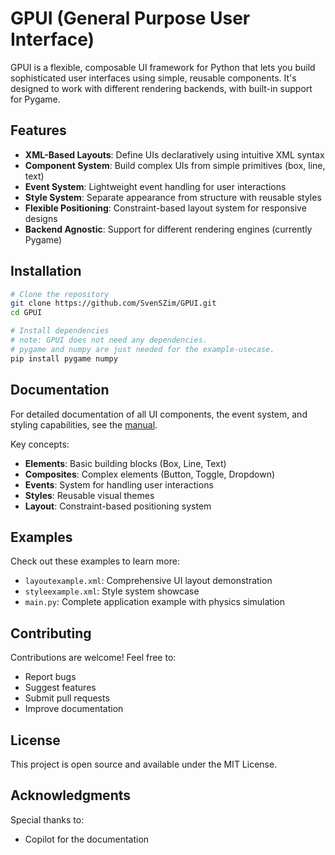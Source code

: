 # GPUI (General Purpose User Interface)

GPUI is a flexible, composable UI framework for Python that lets you build sophisticated user interfaces using simple, reusable components. It's designed to work with different rendering backends, with built-in support for Pygame.

## Features

- **XML-Based Layouts**: Define UIs declaratively using intuitive XML syntax
- **Component System**: Build complex UIs from simple primitives (box, line, text)
- **Event System**: Lightweight event handling for user interactions
- **Style System**: Separate appearance from structure with reusable styles
- **Flexible Positioning**: Constraint-based layout system for responsive designs
- **Backend Agnostic**: Support for different rendering engines (currently Pygame)

## Installation

```bash
# Clone the repository
git clone https://github.com/SvenSZim/GPUI.git
cd GPUI

# Install dependencies
# note: GPUI does not need any dependencies.
# pygame and numpy are just needed for the example-usecase.
pip install pygame numpy
```

## Documentation

For detailed documentation of all UI components, the event system, and styling capabilities, see the [manual](docs/manual.pdf).

Key concepts:
- **Elements**: Basic building blocks (Box, Line, Text)
- **Composites**: Complex elements (Button, Toggle, Dropdown)
- **Events**: System for handling user interactions
- **Styles**: Reusable visual themes
- **Layout**: Constraint-based positioning system

## Examples

Check out these examples to learn more:
- `layoutexample.xml`: Comprehensive UI layout demonstration
- `styleexample.xml`: Style system showcase
- `main.py`: Complete application example with physics simulation

## Contributing

Contributions are welcome! Feel free to:
- Report bugs
- Suggest features
- Submit pull requests
- Improve documentation

## License

This project is open source and available under the MIT License.

## Acknowledgments

Special thanks to:
- Copilot for the documentation

